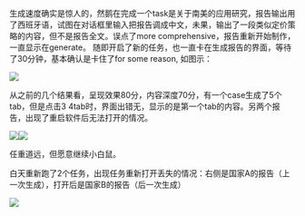 生成速度确实是惊人的，然鹅在完成一个task是关于南美的应用研究，报告输出用了西班牙语，试图在对话框里输入把报告调成中文，未果，输出了一段类似定价策略的内容，但不是报告全文。误点了more comprehensive，报告重新开始制作，一直显示在generate。 随即开启了新的任务，也一直卡在生成报告的界面，等待了30分钟，基本确认是卡住了for some reason, 如图示：

![](https://loklokteam.feishu.cn/space/api/box/stream/download/asynccode/?code=ZTRjZDgxZGFhNWIxY2M1ODBkNDY5ODFmMjQwODE0YzBfUG41QzdEZHBHaXd0SVhzTFNTYno2VExCclZBM1Z5bnNfVG9rZW46U0JabGJxRjFwb0cyQVB4UEVZcWNDYlgxbmliXzE3NDUzMzM5MjA6MTc0NTMzNzUyMF9WNA)

从之前的几个结果看，呈现效果80分，内容深度70分，有一个case生成了5个tab，但是点击3 4tab时，界面出错无，显示的是第一个tab的内容。另两个报告，出现了重启软件后无法打开的情况。

![](https://loklokteam.feishu.cn/space/api/box/stream/download/asynccode/?code=YWI0YzAwNTIwZTZjYmI0ZDNmNTYzNjhmMGE4NzNhNzlfQXlnU0RUTE5KU2pXQ2I0WVJFcUJhUXJlQWhNV080MGpfVG9rZW46WUlMOGI4b0E0b2ZDSVh4T29IMmNubXJobm5mXzE3NDUzMzM5MjA6MTc0NTMzNzUyMF9WNA)![](https://loklokteam.feishu.cn/space/api/box/stream/download/asynccode/?code=NmZhNTMxYjBmMWRjYzY2ZTI5ZjgzNGNhM2I0NTk4MDNfcGlERURMMlFwakNiSUZPVlpJYTAxMHJIb01RWVh0WWdfVG9rZW46Ukh2M2JHelhkb1M1alZ4aHdLWGNiUklobnBoXzE3NDUzMzM5MjA6MTc0NTMzNzUyMF9WNA)

任重道远，但愿意继续小白鼠。

白天重新跑了2个任务，出现任务重新打开丢失的情况：右侧是国家A的报告（上一次生成），打开后是国家B的报告（后一次生成）

![](https://loklokteam.feishu.cn/space/api/box/stream/download/asynccode/?code=YmFjMWUwYzYzMDJhYmE0MTJhMjg4ZmU1YjE2NWE0YWNfZ1d1cTFXekR5WHVtVXB2ZFZQS0JZUG82NXJHZ0piOW5fVG9rZW46TXVwRGJCNERob3JFQ3p4MjNjVGNyQ2ZWbkpkXzE3NDUzMzM5MjA6MTc0NTMzNzUyMF9WNA)